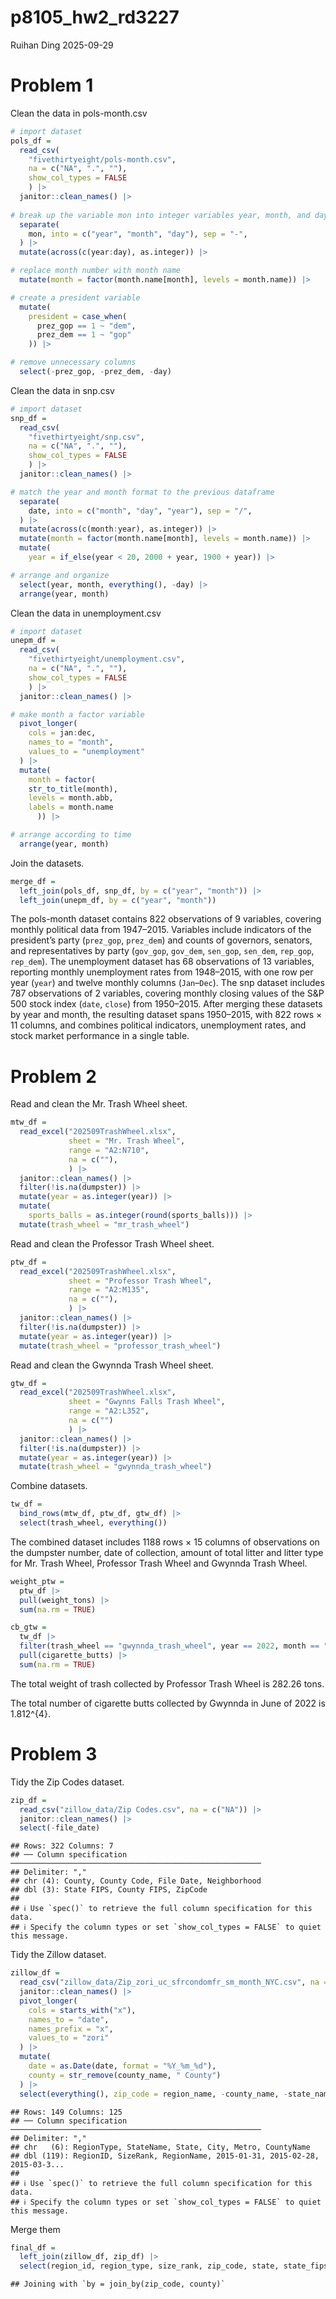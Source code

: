 p8105_hw2_rd3227
================
Ruihan Ding
2025-09-29

# Problem 1

Clean the data in pols-month.csv

``` r
# import dataset
pols_df = 
  read_csv(
    "fivethirtyeight/pols-month.csv", 
    na = c("NA", ".", ""), 
    show_col_types = FALSE
    ) |> 
  janitor::clean_names() |> 
  
# break up the variable mon into integer variables year, month, and day
  separate(
    mon, into = c("year", "month", "day"), sep = "-",
  ) |> 
  mutate(across(c(year:day), as.integer)) |> 

# replace month number with month name
  mutate(month = factor(month.name[month], levels = month.name)) |> 

# create a president variable
  mutate(
    president = case_when(
      prez_gop == 1 ~ "dem",
      prez_dem == 1 ~ "gop"
    )) |> 

# remove unnecessary columns
  select(-prez_gop, -prez_dem, -day)
```

Clean the data in snp.csv

``` r
# import dataset
snp_df = 
  read_csv(
    "fivethirtyeight/snp.csv", 
    na = c("NA", ".", ""),
    show_col_types = FALSE
    ) |> 
  janitor::clean_names() |> 

# match the year and month format to the previous dataframe
  separate(
    date, into = c("month", "day", "year"), sep = "/",
  ) |> 
  mutate(across(c(month:year), as.integer)) |> 
  mutate(month = factor(month.name[month], levels = month.name)) |> 
  mutate(
    year = if_else(year < 20, 2000 + year, 1900 + year)) |> 

# arrange and organize
  select(year, month, everything(), -day) |> 
  arrange(year, month)
```

Clean the data in unemployment.csv

``` r
# import dataset
unepm_df = 
  read_csv(
    "fivethirtyeight/unemployment.csv", 
    na = c("NA", ".", ""),
    show_col_types = FALSE
    ) |> 
  janitor::clean_names() |> 

# make month a factor variable
  pivot_longer(
    cols = jan:dec,
    names_to = "month",
    values_to = "unemployment"
  ) |> 
  mutate(
    month = factor(
    str_to_title(month), 
    levels = month.abb,
    labels = month.name
      )) |> 

# arrange according to time
  arrange(year, month) 
```

Join the datasets.

``` r
merge_df = 
  left_join(pols_df, snp_df, by = c("year", "month")) |> 
  left_join(unepm_df, by = c("year", "month"))
```

The pols-month dataset contains 822 observations of 9 variables,
covering monthly political data from 1947–2015. Variables include
indicators of the president’s party (`prez_gop`, `prez_dem`) and counts
of governors, senators, and representatives by party (`gov_gop`,
`gov_dem`, `sen_gop`, `sen_dem`, `rep_gop`, `rep_dem`). The unemployment
dataset has 68 observations of 13 variables, reporting monthly
unemployment rates from 1948–2015, with one row per year (`year`) and
twelve monthly columns (`Jan`–`Dec`). The snp dataset includes 787
observations of 2 variables, covering monthly closing values of the S&P
500 stock index (`date`, `close`) from 1950–2015. After merging these
datasets by year and month, the resulting dataset spans 1950–2015, with
822 rows × 11 columns, and combines political indicators, unemployment
rates, and stock market performance in a single table.

# Problem 2

Read and clean the Mr. Trash Wheel sheet.

``` r
mtw_df = 
  read_excel("202509TrashWheel.xlsx", 
             sheet = "Mr. Trash Wheel", 
             range = "A2:N710", 
             na = c(""),
             ) |> 
  janitor::clean_names() |> 
  filter(!is.na(dumpster)) |> 
  mutate(year = as.integer(year)) |>
  mutate(
    sports_balls = as.integer(round(sports_balls))) |> 
  mutate(trash_wheel = "mr_trash_wheel")
```

Read and clean the Professor Trash Wheel sheet.

``` r
ptw_df = 
  read_excel("202509TrashWheel.xlsx", 
             sheet = "Professor Trash Wheel", 
             range = "A2:M135", 
             na = c(""),
             ) |> 
  janitor::clean_names() |> 
  filter(!is.na(dumpster)) |> 
  mutate(year = as.integer(year)) |>
  mutate(trash_wheel = "professor_trash_wheel")
```

Read and clean the Gwynnda Trash Wheel sheet.

``` r
gtw_df = 
  read_excel("202509TrashWheel.xlsx", 
             sheet = "Gwynns Falls Trash Wheel", 
             range = "A2:L352", 
             na = c("")
             ) |> 
  janitor::clean_names() |> 
  filter(!is.na(dumpster)) |> 
  mutate(year = as.integer(year)) |>
  mutate(trash_wheel = "gwynnda_trash_wheel")
```

Combine datasets.

``` r
tw_df =
  bind_rows(mtw_df, ptw_df, gtw_df) |> 
  select(trash_wheel, everything())
```

The combined dataset includes 1188 rows × 15 columns of observations on
the dumpster number, date of collection, amount of total litter and
litter type for Mr. Trash Wheel, Professor Trash Wheel and Gwynnda Trash
Wheel.

``` r
weight_ptw = 
  ptw_df |> 
  pull(weight_tons) |>
  sum(na.rm = TRUE)

cb_gtw = 
  tw_df |>
  filter(trash_wheel == "gwynnda_trash_wheel", year == 2022, month == "June") |>
  pull(cigarette_butts) |> 
  sum(na.rm = TRUE)
```

The total weight of trash collected by Professor Trash Wheel is 282.26
tons.

The total number of cigarette butts collected by Gwynnda in June of 2022
is 1.812^{4}.

# Problem 3

Tidy the Zip Codes dataset.

``` r
zip_df = 
  read_csv("zillow_data/Zip Codes.csv", na = c("NA")) |> 
  janitor::clean_names() |> 
  select(-file_date)
```

    ## Rows: 322 Columns: 7
    ## ── Column specification ────────────────────────────────────────────────────────
    ## Delimiter: ","
    ## chr (4): County, County Code, File Date, Neighborhood
    ## dbl (3): State FIPS, County FIPS, ZipCode
    ## 
    ## ℹ Use `spec()` to retrieve the full column specification for this data.
    ## ℹ Specify the column types or set `show_col_types = FALSE` to quiet this message.

Tidy the Zillow dataset.

``` r
zillow_df = 
  read_csv("zillow_data/Zip_zori_uc_sfrcondomfr_sm_month_NYC.csv", na = c("NA")) |> 
  janitor::clean_names() |> 
  pivot_longer(
    cols = starts_with("x"),
    names_to = "date",
    names_prefix = "x",
    values_to = "zori"
  ) |> 
  mutate(
    date = as.Date(date, format = "%Y_%m_%d"),
    county = str_remove(county_name, " County")
  ) |> 
  select(everything(), zip_code = region_name, -county_name, -state_name)
```

    ## Rows: 149 Columns: 125
    ## ── Column specification ────────────────────────────────────────────────────────
    ## Delimiter: ","
    ## chr   (6): RegionType, StateName, State, City, Metro, CountyName
    ## dbl (119): RegionID, SizeRank, RegionName, 2015-01-31, 2015-02-28, 2015-03-3...
    ## 
    ## ℹ Use `spec()` to retrieve the full column specification for this data.
    ## ℹ Specify the column types or set `show_col_types = FALSE` to quiet this message.

Merge them

``` r
final_df = 
  left_join(zillow_df, zip_df) |> 
  select(region_id, region_type, size_rank, zip_code, state, state_fips, city, county, county_fips, county_code, neighborhood, metro, date, zori)
```

    ## Joining with `by = join_by(zip_code, county)`
